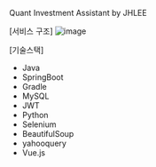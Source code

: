 Quant Investment Assistant by JHLEE

[서비스 구조]
![image](https://github.com/InvestLee/quant_investment_assistant/assets/101415950/507616e8-dbae-4e4b-b6bc-d21006634d0c)

[기술스택]
- Java
- SpringBoot
- Gradle
- MySQL
- JWT
- Python
- Selenium
- BeautifulSoup
- yahooquery
- Vue.js
